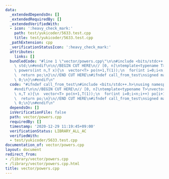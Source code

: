 ```yaml
---
data:
  _extendedDependsOn: []
  _extendedRequiredBy: []
  _extendedVerifiedWith:
  - icon: ':heavy_check_mark:'
    path: test/yukicoder/5633.test.cpp
    title: test/yukicoder/5633.test.cpp
  _pathExtension: cpp
  _verificationStatusIcon: ':heavy_check_mark:'
  attributes:
    links: []
  bundledCode: "#line 1 \"vector/powers.cpp\"\n\n#include <bits/stdc++.h>\nusing namespace\
    \ std;\n#endif\n\n//BEGIN CUT HERE\n// [0, n]\ntemplate<typename T>\nvector<T>\
    \ powers(int n,T x){\n  vector<T> po(n+1,T(1));\n  for(int i=0;i<n;i++) po[i+1]=po[i]*x;\n\
    \  return po;\n}\n//END CUT HERE\n#ifndef call_from_test\nsigned main(){\n  return\
    \ 0;\n}\n#endif\n"
  code: "#ifndef call_from_test\n#include <bits/stdc++.h>\nusing namespace std;\n\
    #endif\n\n//BEGIN CUT HERE\n// [0, n]\ntemplate<typename T>\nvector<T> powers(int\
    \ n,T x){\n  vector<T> po(n+1,T(1));\n  for(int i=0;i<n;i++) po[i+1]=po[i]*x;\n\
    \  return po;\n}\n//END CUT HERE\n#ifndef call_from_test\nsigned main(){\n  return\
    \ 0;\n}\n#endif\n"
  dependsOn: []
  isVerificationFile: false
  path: vector/powers.cpp
  requiredBy: []
  timestamp: '2020-12-29 11:19:45+09:00'
  verificationStatus: LIBRARY_ALL_AC
  verifiedWith:
  - test/yukicoder/5633.test.cpp
documentation_of: vector/powers.cpp
layout: document
redirect_from:
- /library/vector/powers.cpp
- /library/vector/powers.cpp.html
title: vector/powers.cpp
---
```

